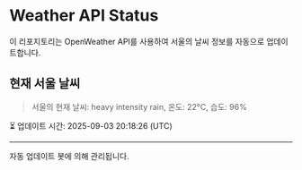 
# Weather API Status

이 리포지토리는 OpenWeather API를 사용하여 서울의 날씨 정보를 자동으로 업데이트합니다.

## 현재 서울 날씨
> 서울의 현재 날씨: heavy intensity rain, 온도: 22°C, 습도: 96%

⏳ 업데이트 시간: 2025-09-03 20:18:26 (UTC)

---
자동 업데이트 봇에 의해 관리됩니다.

